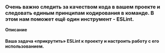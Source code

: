 ### Очень важно следить за качеством кода в вашем проекте и следовать единым принципам кодирования в команде. В этом нам поможет ещё один инструмент - ESLint.

**Описание**
#### Ваша задача «прикрутить» ESLint к проекту и настроить работу с его использованием.
